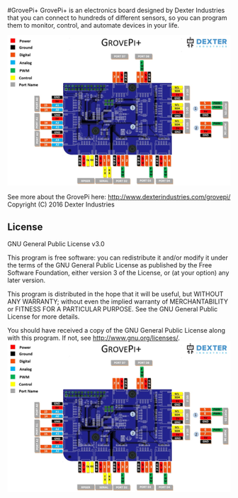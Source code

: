 #GrovePi+ 
GrovePi+ is an electronics board designed by Dexter Industries that you can connect to hundreds of different sensors, so you can program them to monitor, control, and automate devices in your life. 

![GrovePi+](https://github.com/DexterInd/GrovePi/blob/master/Hardware/GrovePi%20Graphical%20Datasheet.jpg)

See more about the GrovePi here:  http://www.dexterindustries.com/grovepi/
Copyright (C) 2016  Dexter Industries 


## License

GNU General Public License v3.0

This program is free software: you can redistribute it and/or modify
it under the terms of the GNU General Public License as published by
the Free Software Foundation, either version 3 of the License, or
(at your option) any later version.

This program is distributed in the hope that it will be useful,
but WITHOUT ANY WARRANTY; without even the implied warranty of
MERCHANTABILITY or FITNESS FOR A PARTICULAR PURPOSE.  See the
GNU General Public License for more details.

You should have received a copy of the GNU General Public License
along with this program.  If not, see <http://www.gnu.org/licenses/>.
![alt text](https://github.com/DexterInd/GrovePi/blob/master/Hardware/GrovePi%20Graphical%20Datasheet.jpg)
